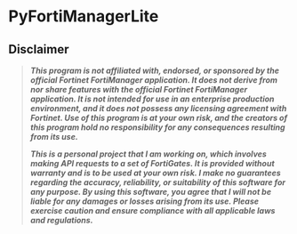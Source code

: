 # PyFortiManagerLite
## **Disclaimer**
> ***This program is not affiliated with, endorsed, or sponsored by the official Fortinet FortiManager application. It does not derive from nor share features with the official Fortinet FortiManager application. It is not intended for use in an enterprise production environment, and it does not possess any licensing agreement with Fortinet. Use of this program is at your own risk, and the creators of this program hold no responsibility for any consequences resulting from its use.***
>
> ***This is a personal project that I am working on, which involves making API requests to a set of FortiGates. It is provided without warranty and is to be used at your own risk. I make no guarantees regarding the accuracy, reliability, or suitability of this software for any purpose. By using this software, you agree that I will not be liable for any damages or losses arising from its use. Please exercise caution and ensure compliance with all applicable laws and regulations.***